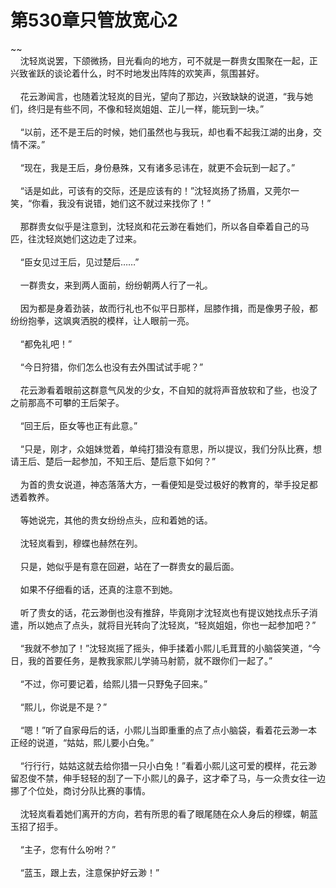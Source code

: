 # 第530章只管放宽心2
~~<br>&nbsp;&nbsp;&nbsp;&nbsp;沈轻岚说罢，下颌微扬，目光看向的地方，可不就是一群贵女围聚在一起，正兴致雀跃的谈论着什么，时不时地发出阵阵的欢笑声，氛围甚好。<br><br>&nbsp;&nbsp;&nbsp;&nbsp;花云渺闻言，也随着沈轻岚的目光，望向了那边，兴致缺缺的说道，“我与她们，终归是有些不同，不像和轻岚姐姐、芷儿一样，能玩到一块。”<br><br>&nbsp;&nbsp;&nbsp;&nbsp;“以前，还不是王后的时候，她们虽然也与我玩，却也看不起我江湖的出身，交情不深。”<br><br>&nbsp;&nbsp;&nbsp;&nbsp;“现在，我是王后，身份悬殊，又有诸多忌讳在，就更不会玩到一起了。”<br><br>&nbsp;&nbsp;&nbsp;&nbsp;“话是如此，可该有的交际，还是应该有的！”沈轻岚扬了扬眉，又莞尔一笑，“你看，我没有说错，她们这不就过来找你了！”<br><br>&nbsp;&nbsp;&nbsp;&nbsp;那群贵女似乎是注意到，沈轻岚和花云渺在看她们，所以各自牵着自己的马匹，往沈轻岚她们这边走了过来。<br><br>&nbsp;&nbsp;&nbsp;&nbsp;“臣女见过王后，见过楚后……”<br><br>&nbsp;&nbsp;&nbsp;&nbsp;一群贵女，来到两人面前，纷纷朝两人行了一礼。<br><br>&nbsp;&nbsp;&nbsp;&nbsp;因为都是身着劲装，故而行礼也不似平日那样，屈膝作揖，而是像男子般，都纷纷抱拳，这飒爽洒脱的模样，让人眼前一亮。<br><br>&nbsp;&nbsp;&nbsp;&nbsp;“都免礼吧！”<br><br>&nbsp;&nbsp;&nbsp;&nbsp;“今日狩猎，你们怎么也没有去外围试试手呢？”<br><br>&nbsp;&nbsp;&nbsp;&nbsp;花云渺看着眼前这群意气风发的少女，不自知的就将声音放软和了些，也没了之前那高不可攀的王后架子。<br><br>&nbsp;&nbsp;&nbsp;&nbsp;“回王后，臣女等也正有此意。”<br><br>&nbsp;&nbsp;&nbsp;&nbsp;“只是，刚才，众姐妹觉着，单纯打猎没有意思，所以提议，我们分队比赛，想请王后、楚后一起参加，不知王后、楚后意下如何？”<br><br>&nbsp;&nbsp;&nbsp;&nbsp;为首的贵女说道，神态落落大方，一看便知是受过极好的教育的，举手投足都透着教养。<br><br>&nbsp;&nbsp;&nbsp;&nbsp;等她说完，其他的贵女纷纷点头，应和着她的话。<br><br>&nbsp;&nbsp;&nbsp;&nbsp;沈轻岚看到，穆蝶也赫然在列。<br><br>&nbsp;&nbsp;&nbsp;&nbsp;只是，她似乎是有意在回避，站在了一群贵女的最后面。<br><br>&nbsp;&nbsp;&nbsp;&nbsp;如果不仔细看的话，还真的注意不到她。<br><br>&nbsp;&nbsp;&nbsp;&nbsp;听了贵女的话，花云渺倒也没有推辞，毕竟刚才沈轻岚也有提议她找点乐子消遣，所以她点了点头，就将目光转向了沈轻岚，“轻岚姐姐，你也一起参加吧？”<br><br>&nbsp;&nbsp;&nbsp;&nbsp;“我就不参加了！”沈轻岚摇了摇头，伸手揉着小熙儿毛茸茸的小脑袋笑道，“今日，我的首要任务，是教我家熙儿学骑马射箭，就不跟你们一起了。”<br><br>&nbsp;&nbsp;&nbsp;&nbsp;“不过，你可要记着，给熙儿猎一只野兔子回来。”<br><br>&nbsp;&nbsp;&nbsp;&nbsp;“熙儿，你说是不是？”<br><br>&nbsp;&nbsp;&nbsp;&nbsp;“嗯！”听了自家母后的话，小熙儿当即重重的点了点小脑袋，看着花云渺一本正经的说道，“姑姑，熙儿要小白兔。”<br><br>&nbsp;&nbsp;&nbsp;&nbsp;“行行行，姑姑这就去给你猎一只小白兔！”看着小熙儿这可爱的模样，花云渺留忍俊不禁，伸手轻轻的刮了一下小熙儿的鼻子，这才牵了马，与一众贵女往一边挪了个位处，商讨分队比赛的事情。<br><br>&nbsp;&nbsp;&nbsp;&nbsp;沈轻岚看着她们离开的方向，若有所思的看了眼尾随在众人身后的穆蝶，朝蓝玉招了招手。<br><br>&nbsp;&nbsp;&nbsp;&nbsp;“主子，您有什么吩咐？”<br><br>&nbsp;&nbsp;&nbsp;&nbsp;“蓝玉，跟上去，注意保护好云渺！”<br><br>
                    

<script>_fwqdsqadxfw()</script>
<div><script>_dfwf1dw();</script></div>
<div><script>_dfwf1agdw();</script></div>
                